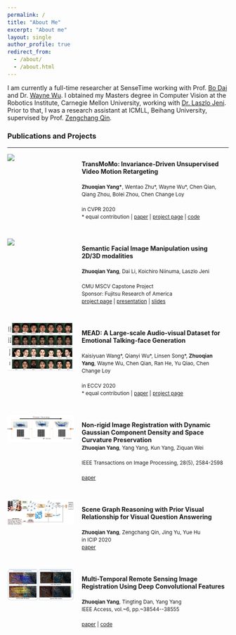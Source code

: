 ```yaml
---
permalink: /
title: "About Me"
excerpt: "About me"
layout: single
author_profile: true
redirect_from: 
  - /about/
  - /about.html
---
```


<p>
I am currently a full-time researcher at SenseTime working with Prof. <a href="http://daibo.info">Bo Dai</a> and Dr. <a href="http://wywu.github.io">Wayne Wu</a>. I obtained my Masters degree in Computer Vision at the Robotics Institute, Carnegie Mellon University, working with <a href="https://laszlojeni.com">Dr. Laszlo Jeni</a>. Prior to that, I was a research assistant at ICMLL, Beihang University, supervised by Prof. <a href="http://dsd.future-lab.cn/members/qin.html">Zengchang Qin</a>.

<!-- ## Education

2019.08 - 2020.12 **M.S. in Computer Vision**, Robotics Institute, Carnegie Mellon University  
2015.09 - 2019.06 **B.Eng in Software Engineering**, School of Software, Beihang University -->



<!-- <h3>Preprints</h3> 
<hr> -->


<h3>Publications and Projects</h3> 
<hr>


<div style="width: 100%">
<div class="paper_image" style="width: 30%; display: inline-block; *display: inline; vertical-align: top;">
	<img src="/assets/transmomo/dance.gif">
</div>
<div class="paper_info" style="width: 65%; display: inline-block; *display: inline; padding-left: 1em;padding-bottom: 2em;">

<b>TransMoMo: Invariance-Driven Unsupervised Video Motion Retargeting</b>  
<br>
<small><b>Zhuoqian Yang*</b>, Wentao Zhu*, Wayne Wu*, Chen Qian, Qiang Zhou, Bolei Zhou, Chen Change Loy</small>  
<br>
<small>in CVPR 2020</small> 
<br> 
<small>* equal contribution | <a href="https://arxiv.org/abs/2003.14401">paper</a> | <a href="/transmomo">project page</a> | <a href="https://github.com/yzhq97/transmomo.pytorch">code</a>
</small>

</div>
</div>

<div style="width: 100%">
<div class="paper_image" style="width: 30%; display: inline-block; *display: inline; vertical-align: top;">
	<img src="https://mscvprojects.ri.cmu.edu/2020teaml/wp-content/uploads/sites/42/2020/12/Screen-Shot-2020-12-16-at-5.33.32-PM.png">
</div>
<div class="paper_info" style="width: 65%; display: inline-block; *display: inline; padding-left: 1em;padding-bottom: 2em;">

<b>Semantic Facial Image Manipulation using 2D/3D modalities</b>  
<br>
<small><b>Zhuoqian Yang</b>, Dai Li, Koichiro Niinuma, Laszlo Jeni</small>  
<br>
<small>CMU MSCV Capstone Project</small> 
<br>
<small>Sponsor: Fujitsu Research of America</small>
<br> 
<small><a href="https://mscvprojects.ri.cmu.edu/2020teaml/">project page</a> | <a href="https://drive.google.com/file/d/1D3j0kUt1zUoIxJmaxSa6f755CROW4VT1/view?usp=drive_open">presentation</a> | <a href="https://drive.google.com/file/d/1t5sisVPomk1H9RFyCh6iVOIY3lyaPUlm/view">slides</a>
</small>

</div>
</div>


<div style="width: 100%">
<div class="paper_image" style="width: 30%; display: inline-block; *display: inline; vertical-align: top;">
	<img src="/assets/images/mead.jpg">
</div>
<div class="paper_info" style="width: 65%; display: inline-block; *display: inline; padding-left: 1em;padding-bottom: 2em;">

<b>MEAD: A Large-scale Audio-visual Dataset for Emotional Talking-face Generation</b>  
<br>
<small>Kaisiyuan Wang*, Qianyi Wu*, Linsen Song*, <b>Zhuoqian Yang</b>, Wayne Wu, Chen Qian, Ran He, Yu Qiao, Chen Change Loy</small>  
<br>
<small>in ECCV 2020</small>
<br> 
<small>* equal contribution | <a href="http://www.ecva.net/papers/eccv_2020/papers_ECCV/papers/123660698.pdf">paper</a> | <a href="https://wywu.github.io/projects/MEAD/MEAD.html">project page</a> 
</small>

</div>
</div>


<div style="width: 100%">

<div class="paper_image" style="width: 30%; display: inline-block; *display: inline; vertical-align: top;">
	<img src="/assets/images/nonrigid.png">
</div>

<div class="paper_info" style="width: 65%; display: inline-block; *display: inline; padding-left: 1em;padding-bottom: 2em;">

<b>Non-rigid Image Registration with Dynamic Gaussian Component Density and Space Curvature Preservation</b> 
<br>
<small><b>Zhuoqian Yang</b>, Yang Yang, Kun Yang, Ziquan Wei</small>  
<br>
<small>IEEE Transactions on Image Processing, 28(5), 2584-2598</small>  
<br>
<small><a href="https://doi.org/10.1109/TIP.2018.2887204">paper</a></small>

</div>
</div>


<div style="width: 100%">
<div class="paper_image" style="width: 30%; display: inline-block; *display: inline; vertical-align: top;">
	<img src="/assets/images/scenegcn.png">
</div>
<div class="paper_info" style="width: 65%; display: inline-block; *display: inline; padding-left: 1em;padding-bottom: 2em;">

<b>Scene Graph Reasoning with Prior Visual Relationship for Visual Question Answering</b>  
<br>
<small><b>Zhuoqian Yang</b>, Zengchang Qin, Jing Yu, Yue Hu</small> 
<br>
<small>in ICIP 2020</small> 
<br>
<small><a href="https://arxiv.org/abs/1812.09681">paper</a></small>

</div>
</div>


<div style="width: 100%">
<div class="paper_image" style="width: 30%; display: inline-block; *display: inline; vertical-align: top;">
	<img src="/assets/images/cnnreg.png">
</div>
<div class="paper_info" style="width: 65%; display: inline-block; *display: inline; padding-left: 1em;padding-bottom: 2em;">

<b>Multi-Temporal Remote Sensing Image Registration Using Deep Convolutional Features</b>  
<br>
<small><b>Zhuoqian Yang</b>, Tingting Dan, Yang Yang</small>
<br>
<small>IEEE Access, vol.~6, pp.~38544--38555</small>  
<br>
<small><a href="https://doi.org/10.1109/ACCESS.2018.2853100">paper</a> | <a href="https://github.com/yzhq97/cnn-registration.git">code</a></small>

</div>
</div>

